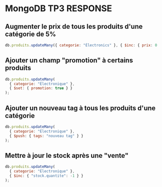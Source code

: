 # MongoDB TP3 RESPONSE

## Augmenter le prix de tous les produits d'une catégorie de 5%

```js
db.produits.updateMany({ categorie: "Électronics" }, { $inc: { prix: 0.05 } });
```

## Ajouter un champ "promotion" à certains produits

```js
db.produits.updateMany(
  { categorie: "Électronique" },
  { $set: { promotion: true } }
);
```

## Ajouter un nouveau tag à tous les produits d'une catégorie

```js
db.produits.updateMany(
  { categorie: "Électronique" },
  { $push: { tags: "nouveau tag" } }
);
```

## Mettre à jour le stock après une "vente"

```js
db.produits.updateMany(
  { categorie: "Électronique" },
  { $inc: { "stock.quantite": -1 } }
);
```
